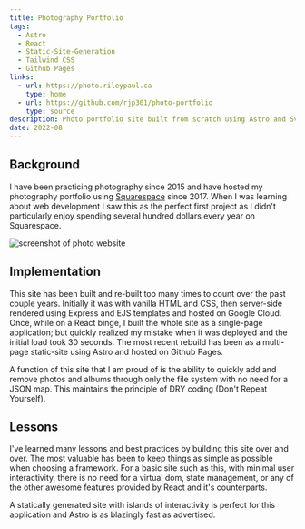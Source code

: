 ```yaml
---
title: Photography Portfolio
tags:
  - Astro
  - React
  - Static-Site-Generation
  - Tailwind CSS
  - Github Pages
links:
  - url: https://photo.rileypaul.ca
    type: home
  - url: https://github.com/rjp301/photo-portfolio
    type: source
description: Photo portfolio site built from scratch using Astro and Svelte and deployed on Github Pages.
date: 2022-08
---
```


## Background

I have been practicing photography since 2015 and have hosted my photography portfolio using [Squarespace](https://www.squarespace.com/) since 2017. When I was learning about web development I saw this as the perfect first project as I didn't particularly enjoy spending several hundred dollars every year on Squarespace.

![screenshot of photo website](./photo_site_screenshot.png)

## Implementation

This site has been built and re-built too many times to count over the past couple years. Initially it was with vanilla HTML and CSS, then server-side rendered using Express and EJS templates and hosted on Google Cloud. Once, while on a React binge, I built the whole site as a single-page application; but quickly realized my mistake when it was deployed and the initial load took 30 seconds. The most recent rebuild has been as a multi-page static-site using Astro and hosted on Github Pages.

A function of this site that I am proud of is the ability to quickly add and remove photos and albums through only the file system with no need for a JSON map. This maintains the principle of DRY coding (Don't Repeat Yourself).

## Lessons

I've learned many lessons and best practices by building this site over and over. The most valuable has been to keep things as simple as possible when choosing a framework. For a basic site such as this, with minimal user interactivity, there is no need for a virtual dom, state management, or any of the other awesome features provided by React and it's counterparts.

A statically generated site with islands of interactivity is perfect for this application and Astro is as blazingly fast as advertised.
